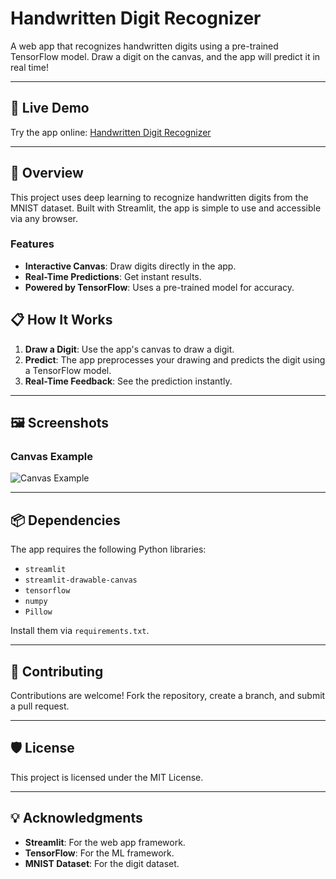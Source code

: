 # **Handwritten Digit Recognizer**

A web app that recognizes handwritten digits using a pre-trained TensorFlow model. Draw a digit on the canvas, and the app will predict it in real time!

---

## 🚀 **Live Demo**

Try the app online: [Handwritten Digit Recognizer](https://numberdetector-apqrfaf8noqgaemg2oz8ln.streamlit.app/)

---

## 📖 **Overview**

This project uses deep learning to recognize handwritten digits from the MNIST dataset. Built with Streamlit, the app is simple to use and accessible via any browser.

### **Features**
- **Interactive Canvas**: Draw digits directly in the app.
- **Real-Time Predictions**: Get instant results.
- **Powered by TensorFlow**: Uses a pre-trained model for accuracy.

## 📋 **How It Works**

1. **Draw a Digit**: Use the app's canvas to draw a digit.
2. **Predict**: The app preprocesses your drawing and predicts the digit using a TensorFlow model.
3. **Real-Time Feedback**: See the prediction instantly.

---

## 🖼️ **Screenshots**

### **Canvas Example**

![Canvas Example](images/example_digit.png)

---

## 📦 **Dependencies**

The app requires the following Python libraries:

- `streamlit`
- `streamlit-drawable-canvas`
- `tensorflow`
- `numpy`
- `Pillow`

Install them via `requirements.txt`.

---

## 🤝 **Contributing**

Contributions are welcome! Fork the repository, create a branch, and submit a pull request.

---

## 🛡️ **License**

This project is licensed under the MIT License.

---

## 💡 **Acknowledgments**

- **Streamlit**: For the web app framework.
- **TensorFlow**: For the ML framework.
- **MNIST Dataset**: For the digit dataset.
